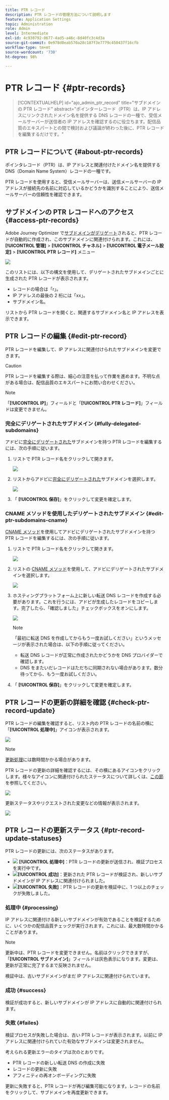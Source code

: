 ```yaml
---
title: PTR レコード
description: PTR レコードの管理方法について説明します
feature: Application Settings
topic: Administration
role: Admin
level: Intermediate
exl-id: 4c930792-0677-4ad5-a46c-8d40fc3c4d3a
source-git-commit: 0e978d0eab570a28c187f3e7779c450437f16cfb
workflow-type: tm+mt
source-wordcount: '730'
ht-degree: 98%

---
```


# PTR レコード {#ptr-records}

>[!CONTEXTUALHELP]
>id="ajo_admin_ptr_record"
>title="サブドメインの PTR レコード"
>abstract="ポインターレコード（PTR）は、IP アドレスにリンクされたドメイン名を提供する DNS レコードの一種で、受信メールサーバーが送信者の IP アドレスを確認するのに役立ちます。配信品質のエキスパートとの間で検討および議論が終わった後に、PTR レコードを編集するだけです。"

## PTR レコードについて {#about-ptr-records}

ポインタレコード（PTR）は、IP アドレスと関連付けたドメイン名を提供する DNS（Domain Name System）レコードの一種です。

PTR レコードを使用すると、受信メールサーバーは、送信メールサーバーの IP アドレスが接続先の名前に対応しているかどうかを識別することにより、送信メールサーバーの信頼性を確認できます。

## サブドメインの PTR レコードへのアクセス {#access-ptr-records}

Adobe Journey Optimizer で[サブドメインがデリゲート](delegate-subdomain.md)されると、PTR レコードが自動的に作成され、このサブドメインに関連付けられます。これには、 **[!UICONTROL 管理]** > **[!UICONTROL チャネル]** > **[!UICONTROL 電子メール設定]** > **[!UICONTROL PTR レコード]** メニュー

![](assets/ptr-records.png)

このリストには、以下の構文を使用して、デリゲートされたサブドメインごとに生成された PTR レコードが表示されます。

* レコードの場合は「r」。
* IP アドレスの最後の 2 桁には「xx」。
* サブドメイン名。

リストから PTR レコードを開くと、関連するサブドメイン名と IP アドレスを表示できます。

## PTR レコードの編集 {#edit-ptr-record}

PTR レコードを編集して、IP アドレスに関連付けられたサブドメインを変更できます。

>[!CAUTION]
>
>PTR レコードを編集する際は、細心の注意を払って作業を進めます。不明な点がある場合は、配信品質のエキスパートにお問い合わせください。<!--why?-->

>[!NOTE]
>
>「**[!UICONTROL IP]**」フィールドと「**[!UICONTROL PTR レコード]**」フィールドは変更できません。

### 完全にデリゲートされたサブドメイン {#fully-delegated-subdomains}

アドビに[完全にデリゲートされた](delegate-subdomain.md#full-subdomain-delegation)サブドメインを持つ PTR レコードを編集するには、次の手順に従います。

1. リストで PTR レコード名をクリックして開きます。

   ![](assets/ptr-record-select.png)

1. リストからアドビに[完全にデリゲートされた](delegate-subdomain.md#full-subdomain-delegation)サブドメインを選択します。

   ![](assets/ptr-record-subdomain.png)

1. 「 **[!UICONTROL 保存]**」をクリックして変更を確定します。

### CNAME メソッドを使用したデリゲートされたサブドメイン {#edit-ptr-subdomains-cname}

[CNAME メソッド](delegate-subdomain.md#cname-subdomain-delegation)を使用してアドビにデリゲートされたサブドメインを持つ PTR レコードを編集するには、次の手順に従います。

1. リストで PTR レコード名をクリックして開きます。

   ![](assets/ptr-record-select-cname.png)

1. リストの [CNAME メソッド](delegate-subdomain.md#cname-subdomain-delegation)を使用して、アドビにデリゲートされたサブドメインを選択します。

   ![](assets/ptr-record-subdomain-cname.png)

1. ホスティングプラットフォーム上に新しい転送 DNS レコードを作成する必要があります。これを行うには、アドビが生成したレコードをコピーします。完了したら、「確認しました」チェックボックスをオンにします。

   ![](assets/ptr-record-subdomain-confirm.png)

   >[!NOTE]
   >
   >「最初に転送 DNS を作成してからもう一度お試しください」というメッセージが表示された場合は、以下の手順に従ってください。
   >   * 転送 DNS レコードが正常に作成されたかどうかを DNS プロバイダーで確認します。
   >   * DNS をまたいだレコードはただちに同期されない場合があります。数分待ってから、もう一度お試しください。


1. 「 **[!UICONTROL 保存]**」をクリックして変更を確定します。

## PTR レコードの更新の詳細を確認 {#check-ptr-record-update}

PTR レコードの編集を確認すると、リスト内の PTR レコードの名前の横に「**[!UICONTROL 処理中]**」アイコンが表示されます。

![](assets/ptr-record-updating.png)

>[!NOTE]
>
>[更新処理](#processing)には数時間かかる場合があります。

PTR レコードの更新の詳細を確認するには、その横にあるアイコンをクリックします。様々なアイコンに関連付けられたステータスについて詳しくは、[この節](#ptr-record-update-statuses)を参照してください。

![](assets/ptr-record-recent-update.png)

更新ステータスやリクエストされた変更などの情報が表示されます。

![](assets/ptr-record-updates.png)

## PTR レコードの更新ステータス {#ptr-record-update-statuses}

PTR レコードの更新には、次のステータスがあります。

* ![](assets/do-not-localize/ptr-record-processing.png) **[!UICONTROL 処理中]**：PTR レコードの更新が送信され、検証プロセスを実行中です。
* ![](assets/do-not-localize/ptr-record-success.png)**[!UICONTROL 成功]**：更新された PTR レコードが検証され、新しいサブドメインが IP アドレスに関連付けられました。
* ![](assets/do-not-localize/ptr-record-failed.png)**[!UICONTROL 失敗]**：PTR レコードの更新を検証中に、1 つ以上のチェックが失敗しました。

### 処理中 {#processing}

IP アドレスに関連付ける新しいサブドメインが有効であることを検証するために、いくつかの配信品質チェックが実行されます。これには、最大数時間かかることがあります。

>[!NOTE]
>
>更新中は、PTR レコードを変更できません。名前はクリックできますが、「**[!UICONTROL サブドメイン]**」フィールドは灰色表示になります。変更は、更新が正常に完了するまで反映されません。

検証中は、古いサブドメインがまだ IP アドレスに関連付けられています。

### 成功 {#success}

検証が成功すると、新しいサブドメインが IP アドレスに自動的に関連付けられます。

### 失敗 {#failes}

検証プロセスが失敗した場合は、古い PTR レコードが表示されます。以前に IP アドレスに関連付けられていた有効なサブドメインは変更されません。

考えられる更新エラーのタイプは次のとおりです。
* PTR レコードの新しい転送 DNS の作成に失敗
* レコードの更新に失敗
* アフィニティの再オンボーディングに失敗

更新に失敗すると、PTR レコードが再び編集可能になります。レコードの名前をクリックして、サブドメインを再度更新できます。
